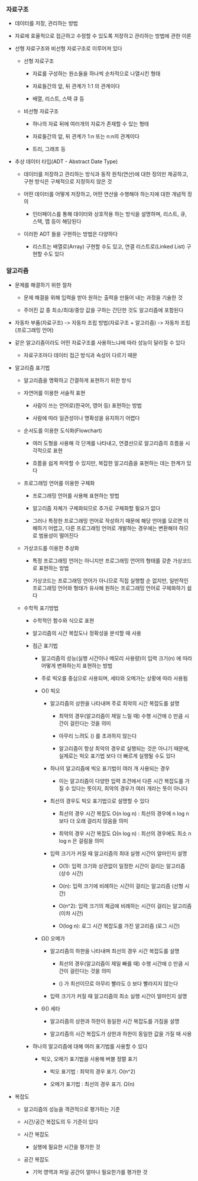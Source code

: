 ### 자료구조

* 데이터를 저장, 관리하는 방법

* 자료에 효율적으로 접근하고 수정할 수 있도록 저장하고 관리하는 방법에 관한 이론

* 선형 자료구조와 비선형 자료구조로 이루어져 있다

    - 선형 자료구조

        - 자료를 구성하는 원소들을 하나씩 순차적으로 나열시킨 형태

        - 자료들간의 앞, 뒤 관계가 1:1 의 관계이다

        - 배열, 리스트, 스택 큐 등

    - 비선형 자료구조

        - 하나의 자료 뒤에 여러개의 자료가 존재할 수 있는 형태

        - 자료들간의 앞, 뒤 관계가 1:n 또는 n:n의 관계이다

        - 트리, 그래프 등
     
* 추상 데이터 타입(ADT - Abstract Date Type)

    - 데이터를 저장하고 관리하는 방식과 동작 원칙(연산)에 대한 정의만 제공하고, 구현 방식은 구체적으로 지정하지 않은 것

    - 어떤 데이터를 어떻게 저장하고, 어떤 연산을 수행해야 하는지에 대한 개념적 정의

        - 인터페이스를 통해 데이터와 상호작용 하는 방식을 설명하며, 리스트, 큐, 스택, 맵 등이 해당된다

    - 이러한 ADT 들을 구현하는 방법은 다양하다

        - 리스트는 배열로(Array) 구현할 수도 있고, 연결 리스트로(Linked List) 구현할 수도 있다

### 알고리즘

* 문제를 해결하기 위한 절차

    - 문제 해결을 위해 입력을 받아 원하는 출력을 만들어 내는 과정을 기술한 것

    - 주어진 값 중 최소/최대/중앙 값을 구하는 간단한 것도 알고리즘에 포함된다 

* 자동차 부품(자료구조) -> 자동차 조립 방법(자료구조 + 알고리즘) -> 자동차 조립(프로그래밍 언어)

* 같은 알고리즘이라도 어떤 자료구조를 사용하느냐에 따라 성능이 달라질 수 있다

    - 자료구조마다 데이터 접근 방식과 속성이 다르기 때문

* 알고리즘 표기법

    - 알고리즘을 명확하고 간결하게 표현하기 위한 방식

    - 자연어를 이용한 서술적 표현

        - 사람이 쓰는 언어로(한국어, 영어 등) 표현하는 방법

        - 사람에 따라 일관성이나 명확성을 유지하기 어렵다

    - 순서도를 이용한 도식화(Flowchart)

        - 여러 도형을 사용해 각 단계를 나타내고, 연결선으로 알고리즘의 흐름을 시각적으로 표현

        - 흐름을 쉽게 파악할 수 있지만, 복잡한 알고리즘을 표현하는 데는 한계가 있다

    - 프로그래밍 언어를 이용한 구체화

        - 프로그래밍 언어를 사용해 표현하는 방법

        - 알고리즘 자체가 구체화되므로 추가로 구체화할 필요가 없다

        - 그러나 특정한 프로그래밍 언어로 작성하기 때문에 해당 언어를 모르면 이해하기 어렵고, 다른 프로그래밍 언어로 개발하는 경우에는 변환해야 하므로 범용성이 떨어진다

    - 가상코드를 이용한 추상화

        - 특정 프로그래밍 언어는 아니지만 프로그래밍 언어의 형태를 갖춘 가상코드로 표현하는 방법

        - 가상코드는 프로그래밍 언어가 아니므로 직접 실행할 순 없지만, 일반적인 프로그래밍 언어와 형태가 유사해 원하는 프로그래밍 언어로 구체화하기 쉽다

    - 수학적 표기방법

        - 수학적인 함수와 식으로 표현

        - 알고리즘의 시간 복잡도나 정확성을 분석할 때 사용

        - 점근 표기법
        
            - 알고리즘의 성능(실행 시간이나 메모리 사용량)이 입력 크기(n) 에 따라 어떻게 변화하는지 표현하는 방법
        
            - 주로 빅오를 중심으로 사용되며, 세타와 오메가는 상황에 따라 사용됨
        
            - O() 빅오 
            
                - 알고리즘의 상한을 나타내며 주로 최악의 시간 복잡도를 설명
             
                    - 최악의 경우(알고리즘이 제일 느릴 때) 수행 시간에 () 만큼 시간이 걸린다는 것을 의미
                 
                    - 아무리 느려도 () 를 초과하지 않는다
                 
                    - 알고리즘이 항상 최악의 경우로 실행되는 것은 아니기 때문에, 실제로는 빅오 표기법 보다 더 빠르게 실행될 수도 있다
                 
                - 하나의 알고리즘에 빅오 표기법이 여러 개 사용되는 경우

                    - 이는 알고리즘이 다양한 입력 조건에서 다른 시간 복잡도를 가질 수 있다는 뜻이지, 최악의 경우가 여러 개라는 뜻이 아니다
                 
                - 최선의 경우도 빅오 표기법으로 설명할 수 있다
             
                    - 최선의 경우 시간 복잡도 O(n log n) : 최선의 경우에 n log n보다 더 오래 걸리지 않음을 의미
                 
                    - 최악의 경우 시간 복잡도 Ω(n log n) : 최선의 경우에도 최소 n log n 은 걸림을 의미
        
                - 입력 크기가 커질 때 알고리즘의 최대 실행 시간이 얼마인지 설명
             
                    - O(1): 입력 크기와 상관없이 일정한 시간이 걸리는 알고리즘 (상수 시간)
                  
                    - O(n): 입력 크기에 비례하는 시간이 걸리는 알고리즘 (선형 시간)
                    
                    - O(n^2): 입력 크기의 제곱에 비례하는 시간이 걸리는 알고리즘 (이차 시간)
                    
                    - O(log n): 로그 시간 복잡도를 가진 알고리즘 (로그 시간)
        
            - Ω() 오메가
            
                - 알고리즘의 하한을 나타내며 최선의 경우 시간 복잡도를 설명
             
                    - 최선의 경우(알고리즘이 제일 빠를 때) 수행 시간에 () 만큼 시간이 걸린다는 것을 의미
                 
                    - () 가 최선이므로 아무리 빨라도 () 보다 빨라지지 않는다
        
                - 입력 크기가 커질 때 알고리즘의 최소 실행 시간이 얼마인지 설명
        
            - Θ() 세타
            
                - 알고리즘의 상한과 하한이 동일한 시간 복잡도를 가짐을 설명
        
                - 알고리즘의 시간 복잡도가 상한과 하한이 동일한 값을 가질 때 사용
        
        
        - 하나의 알고리즘에 대해 여러 표기법를 사용할 수 있다
        
            - 빅오, 오메가 표기법을 사용해 버블 정렬 표기 
        
                - 빅오 표기법 : 최악의 경우 표기. O(n^2)
        
                - 오메가 표기법 : 최선의 경우 표기. Ω(n)

* 복잡도

    - 알고리즘의 성능을 객관적으로 평가하는 기준

    - 시간/공간 복잡도의 두 기준이 있다

    - 시간 복잡도

        - 실행에 필요한 시간을 평가한 것

    - 공간 복잡도

        - 기억 영역과 파일 공간이 얼마나 필요한가를 평가한 것
